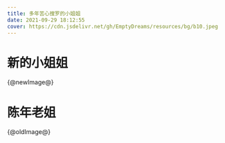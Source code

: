 ```yaml
---
title: 多年苦心搜罗的小姐姐
date: 2021-09-29 18:12:55
cover: https://cdn.jsdelivr.net/gh/EmptyDreams/resources/bg/b10.jpeg
---
```




# 新的小姐姐

{@newImage@}



# 陈年老姐

{@oldImage@}

